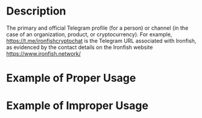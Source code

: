 # Description
The primary and official Telegram profile (for a person) or channel (in the case of an organization, product, or cryptocurrency). For example, https://t.me/ironfishcryptochat is the Telegram URL associated with Ironfish, as evidenced by the contact details on the Ironfish website https://www.ironfish.network/

# Example of Proper Usage

# Example of Improper Usage